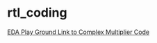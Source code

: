 # rtl_coding
[EDA Play Ground Link to Complex Multiplier Code](https://www.edaplayground.com/x/KRng)
